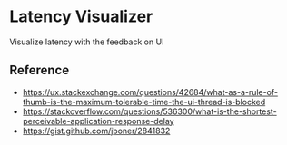 # Latency Visualizer

Visualize latency with the feedback on UI


## Reference
- https://ux.stackexchange.com/questions/42684/what-as-a-rule-of-thumb-is-the-maximum-tolerable-time-the-ui-thread-is-blocked
- https://stackoverflow.com/questions/536300/what-is-the-shortest-perceivable-application-response-delay
- https://gist.github.com/jboner/2841832
